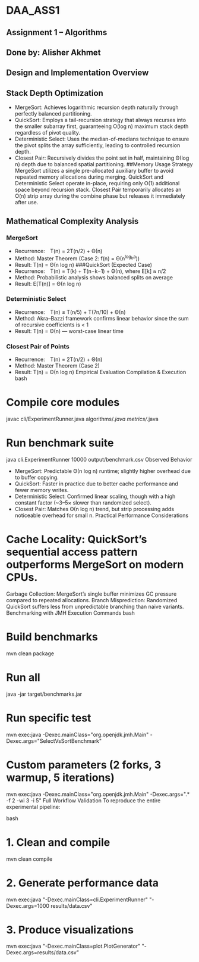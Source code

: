 # DAA_ASS1
## Assignment 1 – Algorithms
## Done by: Alisher Akhmet
## Design and Implementation Overview
## Stack Depth Optimization
- MergeSort: Achieves logarithmic recursion depth naturally through perfectly balanced partitioning.
- QuickSort: Employs a tail-recursion strategy that always recurses into the smaller subarray first, guaranteeing O(log n) maximum stack depth regardless of pivot quality.
- Deterministic Select: Uses the median-of-medians technique to ensure the pivot splits the array sufficiently, leading to controlled recursion depth.
- Closest Pair: Recursively divides the point set in half, maintaining Θ(log n) depth due to balanced spatial partitioning.
##Memory Usage Strategy
MergeSort utilizes a single pre-allocated auxiliary buffer to avoid repeated memory allocations during merging.
QuickSort and Deterministic Select operate in-place, requiring only O(1) additional space beyond recursion stack.
Closest Pair temporarily allocates an O(n) strip array during the combine phase but releases it immediately after use.
## Mathematical Complexity Analysis
### MergeSort
- Recurrence: T(n) = 2T(n/2) + Θ(n)
- Method: Master Theorem (Case 2: f(n) = Θ(n<sup>log<sub>b</sub>a</sup>))
- Result: T(n) = Θ(n log n)
###QuickSort (Expected Case)
- Recurrence: T(n) = T(k) + T(n−k−1) + Θ(n), where E[k] ≈ n/2
- Method: Probabilistic analysis shows balanced splits on average
- Result: E[T(n)] = Θ(n log n)
### Deterministic Select
- Recurrence: T(n) ≤ T(n/5) + T(7n/10) + Θ(n)
- Method: Akra–Bazzi framework confirms linear behavior since the sum of recursive coefficients is < 1
- Result: T(n) = Θ(n) — worst-case linear time
### Closest Pair of Points
- Recurrence: T(n) = 2T(n/2) + Θ(n)
- Method: Master Theorem (Case 2)
- Result: T(n) = Θ(n log n)
Empirical Evaluation
Compilation & Execution
bash


# Compile core modules
javac cli/ExperimentRunner.java algorithms/*.java metrics/*.java

# Run benchmark suite
java cli.ExperimentRunner 10000 output/benchmark.csv
Observed Behavior
- MergeSort: Predictable Θ(n log n) runtime; slightly higher overhead due to buffer copying.
- QuickSort: Faster in practice due to better cache performance and fewer memory writes.
- Deterministic Select: Confirmed linear scaling, though with a high constant factor (~3–5× slower than randomized select).
- Closest Pair: Matches Θ(n log n) trend, but strip processing adds noticeable overhead for small n.
Practical Performance Considerations
# Cache Locality: QuickSort’s sequential access pattern outperforms MergeSort on modern CPUs.
Garbage Collection: MergeSort’s single buffer minimizes GC pressure compared to repeated allocations.
Branch Misprediction: Randomized QuickSort suffers less from unpredictable branching than naive variants.
Benchmarking with JMH
Execution Commands
bash

# Build benchmarks
mvn clean package

# Run all
java -jar target/benchmarks.jar

# Run specific test
mvn exec:java -Dexec.mainClass="org.openjdk.jmh.Main" -Dexec.args="SelectVsSortBenchmark"

# Custom parameters (2 forks, 3 warmup, 5 iterations)
mvn exec:java -Dexec.mainClass="org.openjdk.jmh.Main" -Dexec.args=".* -f 2 -wi 3 -i 5"
Full Workflow Validation
To reproduce the entire experimental pipeline:

bash

# 1. Clean and compile
mvn clean compile

# 2. Generate performance data
mvn exec:java "-Dexec.mainClass=cli.ExperimentRunner" "-Dexec.args=1000 results/data.csv"

# 3. Produce visualizations
mvn exec:java "-Dexec.mainClass=plot.PlotGenerator" "-Dexec.args=results/data.csv"
